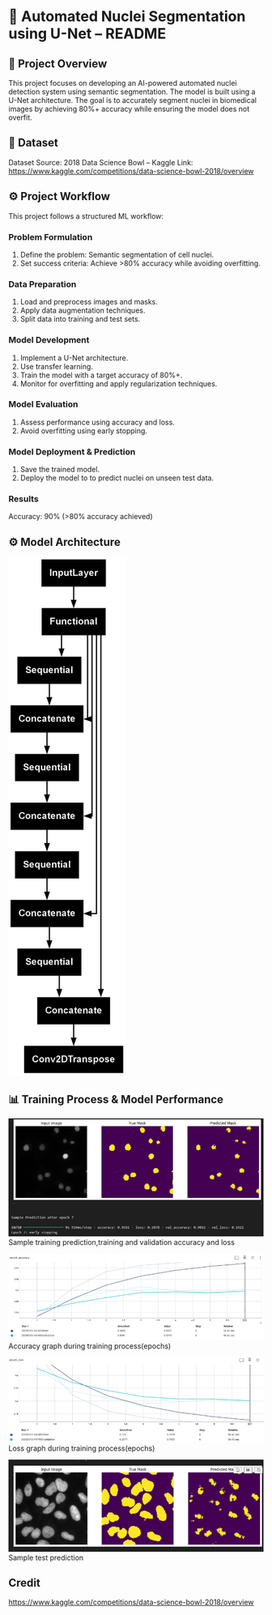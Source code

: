 # 📝 Automated Nuclei Segmentation using U-Net – README

## 📌 Project Overview
This project focuses on developing an AI-powered automated nuclei detection system using semantic segmentation. The model is built using a U-Net architecture. The goal is to accurately segment nuclei in biomedical images by achieving 80%+ accuracy while ensuring the model does not overfit.

## 📂 Dataset
Dataset Source: 2018 Data Science Bowl – Kaggle
Link: https://www.kaggle.com/competitions/data-science-bowl-2018/overview 

## ⚙️ Project Workflow
This project follows a structured ML workflow:

### Problem Formulation

1. Define the problem: Semantic segmentation of cell nuclei.
2. Set success criteria: Achieve >80% accuracy while avoiding overfitting.

### Data Preparation

1. Load and preprocess images and masks.
2. Apply data augmentation techniques.
3. Split data into training and test sets.

### Model Development

1. Implement a U-Net architecture.
2. Use transfer learning.
3. Train the model with a target accuracy of 80%+.
4. Monitor for overfitting and apply regularization techniques.

### Model Evaluation

1. Assess performance using accuracy and loss.
2. Avoid overfitting using early stopping.

### Model Deployment & Prediction

1. Save the trained model.
2. Deploy the model to to predict nuclei on unseen test data.

### Results

Accuracy: 90% (>80% accuracy achieved)

## ⚙️ Model Architecture

![Model](img\model.png)

## 📊 Training Process & Model Performance

![Model](img\training_output.png)
Sample training prediction,training and validation accuracy and loss

![Model](img\accuracy_graph.png)
Accuracy graph during training process(epochs)

![Model](img\loss_graph.png)
Loss graph during training process(epochs)

![Model](img\prediction_output.png)
Sample test prediction

## Credit
https://www.kaggle.com/competitions/data-science-bowl-2018/overview 